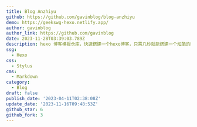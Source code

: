 ```yaml
---
title: Blog Anzhiyu
github: https://github.com/gavinblog/blog-anzhiyu
demo: https://geekswg-hexo.netlify.app/
author: gavinblog
author_link: https://github.com/gavinblog
date: 2023-11-28T03:39:03.789Z
description: hexo 博客模板仓库，快速搭建一个hexo博客，只需几秒就能搭建一个炫酷的静态博客。
ssg:
  - Hexo
css:
  - Stylus
cms:
  - Markdown
category:
  - Blog
draft: false
publish_date: '2023-04-11T02:38:08Z'
update_date: '2023-11-16T09:48:53Z'
github_star: 6
github_fork: 3
---
```

